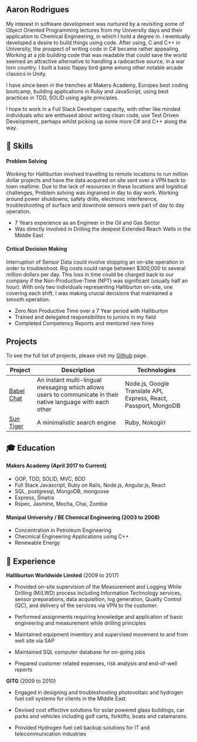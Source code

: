 ## Aaron Rodrigues

My interest in software development was nurtured by a revisiting some of Object Oriented Programming lectures from my University days and their application to Chemical Engineering, in which I hold a degree in. I eventually developed a desire to build things using code. After using, C and C++ in University, the prospect of writing code in C# became rather appealing. Working at a job building code that was readable that could save the world seemed an attractive alternative to handling a radioactive source, in a war torn country. I built a basic flappy bird game among other notable arcade classics in Unity. 

I have since been in the trenches at Makers Academy, Europes best coding bootcamp, building applications in Ruby and JavaScript, using best practices in TDD, SOLID using agile principles.

I hope to work in a Full Stack Developer capacity, with other like minded individuals who are enthused about writing clean code, use Test Driven Development, perhaps whilst picking up some more C# and C++ along the way.

## :book: <a name="skills">Skills</a>

#### Problem Solving

Working for Halliburton involved travelling to remote locations to run million dollar projects and have the data acquired on site sent over a VPN back to town realtime. Due to the lack of resources in these locations and logistical challenges, Problem solving was ingrained in day to day work. Working around power shutdowns, safety drills, electronic interference, troubleshooting of surface and downhole sensors were part of day to day operation.

- 7 Years experience as an Engineer in the Oil and Gas Sector
- Was directly involved in Drilling the deepest Extended Reach Wells in the Middle East

#### Critical Decision Making

Interruption of Sensor Data could involve stopping an on-site operation in order to troubleshoot. Rig costs could range between $300,000 to several million dollars per day. This loss in time could be charged back to our company if the Non-Productive-Time (NPT) was significant (usually half an hour). With only two individuals representing Halliburton on-site, one covering each shift, I was making crucial decisions that maintained a smooth operation.

- Zero Non Productive Time over a 7 Year period with Halliburton
- Trained and delegated responsibilites to juniors in my field
- Completed Competency Reports and mentored new hires

## Projects

To see the full list of projects, please visit my [Github](https://github.com/panteha) page.

| Project           | Description | Technologies |
|---                |---          |---           |
| [Babel Chat](https://github.com/panteha/BabelChat) | An instant multi-lingual messaging which allows users to communicate in their native language with each other | Node.js, Google Translate API, Express, React, Passport, MongoDB |
| [Sun Tiger](https://github.com/AaronRodrigues/search_engine) | A minimalistic search engine | Ruby, Nokogiri |


## :mortar_board: <a name="education">Education</a>

#### Makers Academy (April 2017 to Current)

- OOP, TDD, SOLID, MVC, BDD
- Full Stack Javascript, Ruby on Rails, Node.js, Angular.js, React
- SQL, postgresql, MongoDB, mongoose
- Express, Sinatra
- Rspec, Jasmine, Mocha, Chai, Zombie

#### Manipal University / BE Chemical Engineering (2003 to 2008)

- Concentration in Petroleum Engineering
- Checmical Engineering Applications using C++
- Renewable Energy

## :school: <a name="experience">Experience</a>

**Halliburton Worldwide Limited** (2009 to 2017)  

- Provided on-site supervision of the Measurement and Logging While Drilling (M/LWD)
  process including Information Technology services, sensor preparations, data
  acquisition, log generation, Quality Control (QC), and delivery of the services via VPN to
  the customer.

- Performed assignments requiring knowledge and application of basic engineering and
  measurement while drilling principles

- Maintained equipment inventory and supervised movement to and from well site via SAP

- Maintained SQL computer database for on-going jobs

- Prepared customer related expenses, risk analysis and end-of-well reports

**GITG** (2009 to 2010)   

- Engaged in designing and troubleshooting photovoltaic and hydrogen fuel cell systems for
  clients in the MIddle East.

- Devised cost effective solutions for solar powered glass buildings, car parks and vehicles
  including golf carts, forklifts, boats and catamarans.

- Provided Hydrogen fuel cell backup solutions for IT and telecommunication industries
